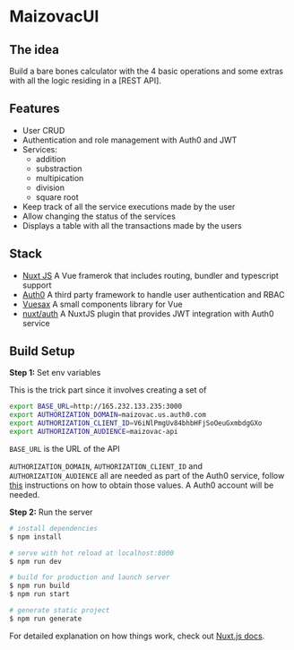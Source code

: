 # MaizovacUI

## The idea

Build a bare bones calculator with the 4 basic operations and some extras with all the logic residing in a [REST API].

## Features

- User CRUD
- Authentication and role management with Auth0 and JWT
- Services:
    - addition
    - substraction
    - multipication
    - division
    - square root
- Keep track of all the service executions made by the user
- Allow changing the status of the services
- Displays a table with all the transactions made by the users


## Stack
- [Nuxt JS](https://nuxtjs.org/)
    A Vue framerok that includes routing, bundler and typescript support
- [Auth0](https://auth0.com/)
    A third party framework to handle user authentication and RBAC
- [Vuesax](https://vuesax.com/)
    A small components library for Vue
- [nuxt/auth](https://auth.nuxtjs.org/)
    A NuxtJS plugin that provides JWT integration with Auth0 service

## Build Setup

**Step 1:** Set env variables

This is the trick part since it involves creating a set of 

```bash
export BASE_URL=http://165.232.133.235:3000
export AUTHORIZATION_DOMAIN=maizovac.us.auth0.com 
export AUTHORIZATION_CLIENT_ID=V6iNlPmgUv84bhbHFjSoOeuGxmbdgGXo
export AUTHORIZATION_AUDIENCE=maizovac-api
```


`BASE_URL` is the URL of the API

`AUTHORIZATION_DOMAIN`, `AUTHORIZATION_CLIENT_ID` and  `AUTHORIZATION_AUDIENCE` all are needed as part of the Auth0 service, follow [this](https://auth.nuxtjs.org/providers/auth0) instructions on how to obtain those values. A Auth0 account will be needed.

**Step 2:** Run the server

```bash
# install dependencies
$ npm install

# serve with hot reload at localhost:8000
$ npm run dev

# build for production and launch server
$ npm run build
$ npm run start

# generate static project
$ npm run generate
```

For detailed explanation on how things work, check out [Nuxt.js docs](https://nuxtjs.org).
